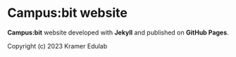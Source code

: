 # Campus:bit website

**Campus:bit** website developed with **Jekyll** and published on **GitHub Pages**.

Copyright (c) 2023 Kramer Edulab
